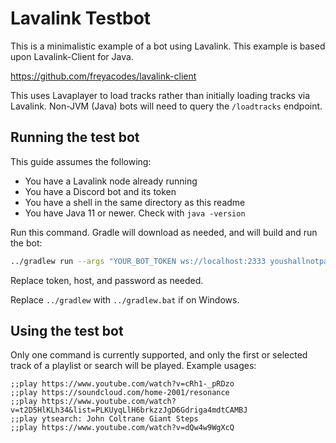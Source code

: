 # Lavalink Testbot
This is a minimalistic example of a bot using Lavalink. This example is based upon Lavalink-Client for Java.

https://github.com/freyacodes/lavalink-client

This uses Lavaplayer to load tracks rather than initially loading tracks via Lavalink. Non-JVM (Java) bots will need
to query the `/loadtracks` endpoint.


## Running the test bot
This guide assumes the following:
* You have a Lavalink node already running
* You have a Discord bot and its token
* You have a shell in the same directory as this readme
* You have Java 11 or newer. Check with `java -version`

Run this command. Gradle will download as needed, and will build and run the bot:
```bash
../gradlew run --args "YOUR_BOT_TOKEN ws://localhost:2333 youshallnotpass"
```

Replace token, host, and password as needed.

Replace `../gradlew` with `../gradlew.bat` if on Windows.


## Using the test bot
Only one command is currently supported, and only the first or selected track of a playlist or search will be played. Example usages:
```
;;play https://www.youtube.com/watch?v=cRh1-_pRDzo
;;play https://soundcloud.com/home-2001/resonance
;;play https://www.youtube.com/watch?v=t2D5HlKLh34&list=PLKUyqLlH6brkzzJgD6Gdriga4mdtCAMBJ
;;play ytsearch: John Coltrane Giant Steps
;;play https://www.youtube.com/watch?v=dQw4w9WgXcQ
```